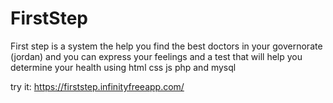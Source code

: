 # FirstStep

First step is a system the help you find the best doctors in your governorate (jordan) and you can express your feelings and a test that will help you determine your health using html css js php and mysql

try it:
https://firststep.infinityfreeapp.com/
